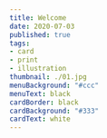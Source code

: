 ```yaml
---
title: Welcome
date: 2020-07-03
published: true
tags:
- card
- print
- illustration
thumbnail: ./01.jpg
menuBackground: "#ccc"
menuText: black
cardBorder: black
cardBackground: "#333"
cardText: white
---
```


